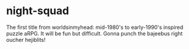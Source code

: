 # night-squad
The first title from worldsinmyhead: mid-1980's to early-1990's inspired puzzle aRPG. It will be fun but difficult.  Gonna punch the bajeebus right oucher hejiblits!
